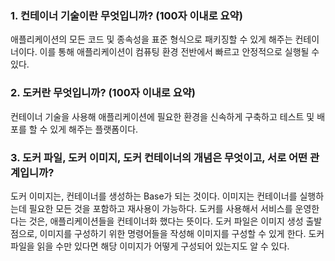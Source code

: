 ### 1. 컨테이너 기술이란 무엇입니까? (100자 이내로 요약)
애플리케이션의 모든 코드 및 종속성을 표준 형식으로 패키징할 수 있게 해주는 컨테이너이다. 이를 통해 애플리케이션이 컴퓨팅 환경 전반에서 빠르고 안정적으로 실행될 수 있다.

### 2. 도커란 무엇입니까? (100자 이내로 요약)
컨테이너 기술을 사용해 애플리케이션에 필요한 환경을 신속하게 구축하고 테스트 및 배포를 할 수 있게 해주는 플랫폼이다.

### 3. 도커 파일, 도커 이미지, 도커 컨테이너의 개념은 무엇이고, 서로 어떤 관계입니까?
도커 이미지는, 컨테이너를 생성하는 Base가 되는 것이다. 이미지는 컨테이너를 실행하는데 필요한 모든 것을 포함하고 재사용이 가능하다.
도커를 사용해서 서비스를 운영한다는 것은, 애플리케이션들을 컨테이너화 했다는 뜻이다. 
도커 파일은 이미지 생성 출발점으로, 이미지를 구성하기 위한 명령어들을 작성해 이미지를 구성할 수 있게 한다. 도커 파일을 읽을 수만 있다면 해당 이미지가 어떻게 구성되어 있는지도 알 수 있다. 